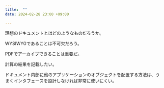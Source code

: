 ```yaml
---
title:  ""
date: 2024-02-28 23:00 +09:00

---
```


理想のドキュメントとはどのようなものだろうか。

WYSIWYGであることは不可欠だろう。

PDFでアーカイブできることは重要だ。

計算の結果を記載したい。

ドキュメント内部に他のアプリケーションのオブジェクトを配置する方法は、うまくインタフェースを設計しなければ非常に使いにくい。
